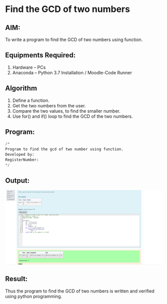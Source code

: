 # Find the GCD of two numbers

## AIM:
To write a program to find the GCD of two numbers using function.

## Equipments Required:
1. Hardware – PCs
2. Anaconda – Python 3.7 Installation / Moodle-Code Runner

## Algorithm
1. Define a function.
2. Get the two numbers from the user.
3. Compare the two values, to find the smaller number.
4. Use for() and if() loop to find the GCD of the two numbers.

## Program:
~~~ python
/*
Program to find the gcd of two number using function.
Developed by: 
RegisterNumber:  
*/
~~~

## Output:
![gcd of two number](rag.png)


## Result:
Thus the program to find the GCD of two numbers is written and verified using python programming.
